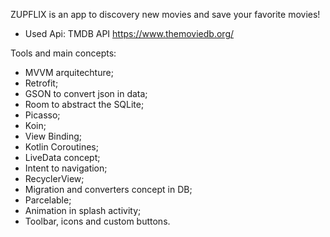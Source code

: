 ZUPFLIX is an app to discovery new movies and save your favorite movies!

- Used Api: TMDB API https://www.themoviedb.org/

Tools and main concepts: 

- MVVM arquitechture;
- Retrofit;
- GSON to convert json in data;
- Room to abstract the SQLite;
- Picasso;
- Koin;
- View Binding;
- Kotlin Coroutines;
- LiveData concept;
- Intent to navigation;
- RecyclerView;
- Migration and converters concept in DB;
- Parcelable;
- Animation in splash activity;
- Toolbar, icons and custom buttons.


